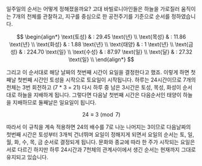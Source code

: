 
일주일의 순서는 어떻게 정해졌을까요? 고대 바빌로니아인들은 하늘을 가로질러 움직이는 7개의 천체를 관찰하고, 지구를 중심으로 한 공전주기를 기준으로 순서를 정하였습니다.

$$
\begin{align*}
\text{토성} & : 29.45 \text{년} \\
\text{목성} & : 11.86 \text{년} \\
\text{화성} & : 1.88 \text{년} \\
\text{태양} & : 1 \text{년} \\
\text{금성} & : 224.70 \text{일} \\
\text{수성} & : 87.97 \text{일} \\
\text{달} & : 27.32 \text{일} \\
\end{align*}
$$

그리고 이 순서대로 해당 날짜의 첫번째 시간이 요일을 결정한다고 했죠. 이렇게 하면 첫째날 첫번째 시간인 토성을 시작으로 토요일이 시작됩니다. 하루는 24시간이므로 7개의 천체는 3번 회전하고 (7 * 3 = 21) 다시 하루 중 남은 3시간은 토성, 목성, 화성이 순서대로 하늘을 지배하게 됩니다. 그렇다면 다음날 첫번째 시간은 다음순서인 태양이 하늘을 지배하므로 둘째날은 일요일이 됩니다.

$$24 \equiv 3 \pmod 7$$

따라서 이 규칙을 계속 적용하면 24의 배수를 7로 나눈 나머지는 3이므로 다음날짜의 첫번째 시간은 토성부터 3개씩 건너뛰며 요일이 정해지게 되면서 요일의 순서는 토, 일, 월, 화, 수, 목, 금 순서로 결정되게 됩니다. 문화와 종교에 따라 한 주가 시작되는 요일은 서로 다르긴 하지만 하루 24시간과 7천체의 관계사이에서 생긴 순서는 현재까지 그대로 유지되고 있습니다.